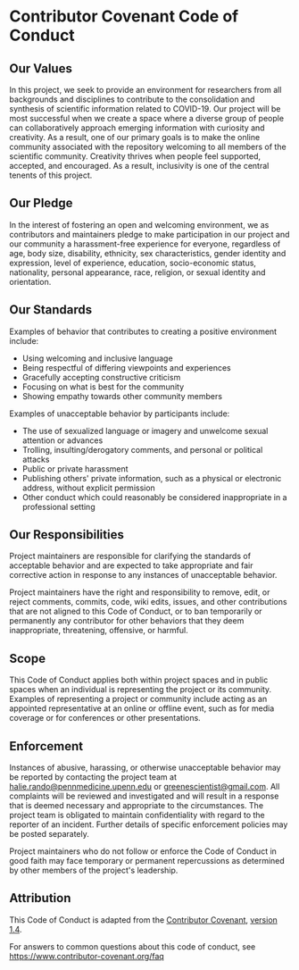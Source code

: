 # Contributor Covenant Code of Conduct

## Our Values

In this project, we seek to provide an environment for researchers from all backgrounds and disciplines to contribute to the consolidation and synthesis of scientific information related to COVID-19.
Our project will be most successful when we create a space where a diverse group of people can collaboratively approach emerging information with curiosity and creativity.
As a result, one of our primary goals is to make the online community associated with the repository welcoming to all members of the scientific community.
Creativity thrives when people feel supported, accepted, and encouraged.
As a result, inclusivity is one of the central tenents of this project.

## Our Pledge

In the interest of fostering an open and welcoming environment, we as contributors and maintainers pledge to make participation in our project and our community a harassment-free experience for everyone, regardless of age, body size, disability, ethnicity, sex characteristics, gender identity and expression, level of experience, education, socio-economic status, nationality, personal appearance, race, religion, or sexual identity and orientation.

## Our Standards

Examples of behavior that contributes to creating a positive environment include:

* Using welcoming and inclusive language
* Being respectful of differing viewpoints and experiences
* Gracefully accepting constructive criticism
* Focusing on what is best for the community
* Showing empathy towards other community members

Examples of unacceptable behavior by participants include:

* The use of sexualized language or imagery and unwelcome sexual attention or advances
* Trolling, insulting/derogatory comments, and personal or political attacks
* Public or private harassment
* Publishing others' private information, such as a physical or electronic address, without explicit permission
* Other conduct which could reasonably be considered inappropriate in a professional setting

## Our Responsibilities

Project maintainers are responsible for clarifying the standards of acceptable behavior and are expected to take appropriate and fair corrective action in response to any instances of unacceptable behavior.

Project maintainers have the right and responsibility to remove, edit, or reject comments, commits, code, wiki edits, issues, and other contributions that are not aligned to this Code of Conduct, or to ban temporarily or permanently any contributor for other behaviors that they deem inappropriate, threatening, offensive, or harmful.

## Scope

This Code of Conduct applies both within project spaces and in public spaces when an individual is representing the project or its community. Examples of representing a project or community include acting as an appointed representative at an online or offline event, such as for media coverage or for conferences or other presentations.

## Enforcement

Instances of abusive, harassing, or otherwise unacceptable behavior may be reported by contacting the project team at halie.rando@pennmedicine.upenn.edu or greenescientist@gmail.com. 
All complaints will be reviewed and investigated and will result in a response that is deemed necessary and appropriate to the circumstances. 
The project team is obligated to maintain confidentiality with regard to the reporter of an incident. 
Further details of specific enforcement policies may be posted separately.

Project maintainers who do not follow or enforce the Code of Conduct in good faith may face temporary or permanent repercussions as determined by other members of the project's leadership.

## Attribution

This Code of Conduct is adapted from the [Contributor Covenant](https://www.contributor-covenant.org), [version 1.4](https://www.contributor-covenant.org/version/1/4/code-of-conduct.html).

For answers to common questions about this code of conduct, see https://www.contributor-covenant.org/faq

